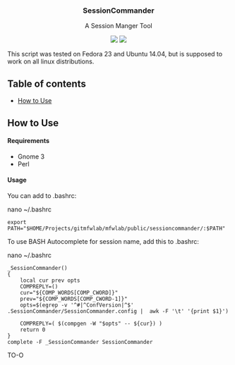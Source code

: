 <h3 align="center">SessionCommander</h3>
<p align="center">A Session Manger Tool</p>

<p align="center">
<img src="https://img.shields.io/github/release/pablomenino/SessionCommander.svg">
<img src="https://img.shields.io/github/license/pablomenino/SessionCommander.svg">
</p>

This script was tested on Fedora 23 and Ubuntu 14.04, but is supposed to work on all linux distributions.

## Table of contents

* [How to Use](#how-to-use)

## <a name="how-to-use">How to Use

#### Requirements

* Gnome 3
* Perl

#### Usage

You can add to .bashrc:

nano ~/.bashrc

```
export PATH="$HOME/Projects/gitmfwlab/mfwlab/public/sessioncommander/:$PATH"
```

To use BASH Autocomplete for session name, add this to .bashrc:

nano ~/.bashrc

```
_SessionCommander()
{
    local cur prev opts
    COMPREPLY=()
    cur="${COMP_WORDS[COMP_CWORD]}"
    prev="${COMP_WORDS[COMP_CWORD-1]}"
    opts=$(egrep -v '^#|^ConfVersion|^$' .SessionCommander/SessionCommander.config |  awk -F '\t' '{print $1}')

    COMPREPLY=( $(compgen -W "$opts" -- ${cur}) )
    return 0
}
complete -F _SessionCommander SessionCommander
```

TO-O